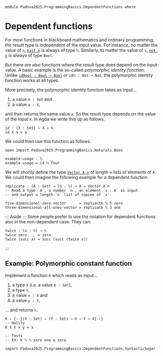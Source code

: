 ```
module Padova2025.ProgrammingBasics.DependentFunctions where
```

# Dependent functions

For most functions in blackboard mathematics and ordinary programming, the
result type is independent of the input value. For instance, no matter the
value of `n`, [`half n`](Padova2025.ProgrammingBasics.Naturals.Arithmetic.html#half)
is always of type `ℕ`. Similarly, to matter the value of `x`,
[`not x`](Padova2025.ProgrammingBasics.Booleans.html#not) is always of type `Bool`.

But there are also functions where the result type does depend on the input
value. A basic example is the so-called *polymorphic identity function*. Unlike
[`idBool : Bool → Bool`](Padova2025.ProgrammingBasics.Booleans.html#idBool) or
`idℕ : Nat → Nat`, the polymorphic identity function works at all types.

More precisely, the polymorphic identity function takes as input...

1. a value `X : Set` and
2. a value `a : X`,

and then returns the same value `a`. So the result type depends on the value of
the input `X`. In Agda we write this up as follows.

```
id : (X : Set) → X → X
id X a = a
```

We could then use this function as follows.

```
open import Padova2025.ProgrammingBasics.Naturals.Base

example-usage : ℕ
example-usage = id ℕ four
```

We will shortly define the type [`Vector A n`](Padova2025.ProgrammingBasics.Vectors.html)
of length-`n` lists of elements of `A`. We could then imagine the following
example for a dependent function:

```code
replicate : (A : Set) → (n : ℕ) → A → Vector A n
-- Read a type `A`, a number `n`, an element `x : A` as input
-- and output a length-`n` list of copies of `x`.

five-dimensional-zero-vector      = repliacte ℕ 5 zero
three-dimensional-all-ones-vector = replicate ℕ 3 one
```

::: Aside :::
Some people prefer to use the notation for dependent functions also in the
non-dependent case. They can:

```
twice : (x : ℕ) → ℕ
twice zero     = zero
twice (succ x) = succ (succ (twice x))
```
:::


## Example: Polymorphic constant function

Implement a function `K` which reads as input...

1. a type `X` (i.e. a value `X : Set`),
2. a type `Y`,
3. a value `x : X` and
4. a value `y : Y`,

... and returns `x`.

```
K : {--}(X : Set) → (Y : Set) → X → Y → X{--}
-- Holify
K X Y x y = x

-- Tests
-- EX: K ℕ ℕ zero one ≡ zero
```

```
import Padova2025.ProgrammingBasics.DependentFunctions.SyntacticSugar
```
